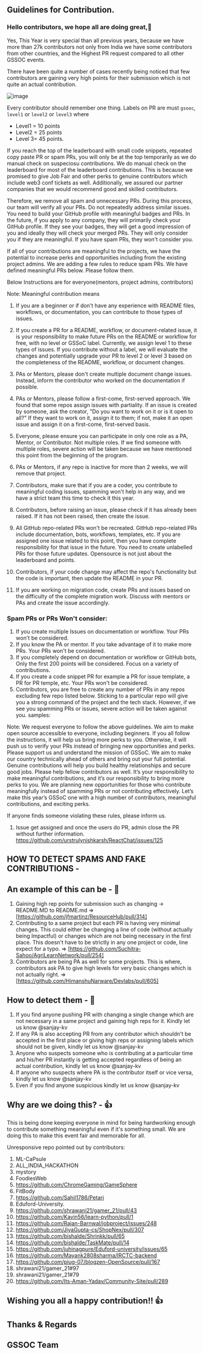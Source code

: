 ## Guidelines for Contribution.

### Hello contributors, we hope all are doing great,🥇
 
 Yes, This Year is very special than all previous years, because we have more than 27k contributors not only from India we have some contributors from other countries, and the Highest PR request compared to all other GSSOC events. 
 
There have been quite a number of cases recently being noticed that few contributors are gaining very high points for their submission which is not quite an actual contribution.

 ![image](https://github.com/GSSoC24/Contributor/assets/30715153/9f7c800e-f28c-4916-919c-cf082d4552fc)

 Every contributor should remember one thing. Labels on PR are must `gsooc`, `level1` or `level2` or `level3` where
 * Level1 = 10 points
 * Level2 = 25 points
 * Level 3= 45 points.

If you reach the top of the leaderboard with small code snippets, repeated copy paste PR or spam PRs, you will only be at the top temporarily as we do manual check on suspeciosu contributions. We do manual check on the leaderboard for most of the leaderboard contributions. This is because we promised to give Job Fair and other perks to genuine contributors which include web3 conf tickets as well. Additionally, we assured our partner companies that we would recommend good and skilled contributors. <br>

Therefore, we remove all spam and unnecessary PRs. During this process, our team will verify all your PRs. Do not repeatedly address similar issues. You need to build your GitHub profile with meaningful badges and PRs. In the future, if you apply to any company, they will primarily check your GitHub profile. If they see your badges, they will get a good impression of you and ideally they will check your merged PRs. They will only consider you if they are meaningful. If you have spam PRs, they won't consider you.

If all of your contributions are  meaningful to the projects, we have the potential to increase perks and opportunities including from the existing project admins. We are adding a few rules to reduce spam PRs. We have defined meaningful PRs below. Please follow them.

Below Instructions are for everyone(mentors, project admins, contributors)

Note: Meaningful contribution means

1. If you are a beginner or if don't have any experience with README files, workflows, or documentation, you can contribute to those types of issues.
2. If you create a PR for a README, workflow, or document-related issue, it is your responsibility to make future PRs on the README or workflow for free, with no level or GSSoC label. Currently, we assign level 1 to these types of issues. If you contribute without a label, we will evaluate the changes and potentially upgrade your PR to level 2 or level 3 based on the completeness of the README, workflow, or document changes.
3. PAs or Mentors, please don't create multiple document change issues. Instead, inform the contributor who worked on the documentation if possible.
4. PAs or Mentors, please follow a first-come, first-served approach. We found that some repos assign issues with partiality. If an issue is created by someone, ask the creator, "Do you want to work on it or is it open to all?" If they want to work on it, assign it to them; if not, make it an open issue and assign it on a first-come, first-served basis.
5. Everyone, please ensure you can participate in only one role as a PA, Mentor, or Contributor. Not multiple roles. If we find someone with multiple roles, severe action will be taken because we have mentioned this point from the beginning of the program.

6. PAs or Mentors, if any repo is inactive for more than 2 weeks, we will remove that project.
7. Contributors, make sure that if you are a coder, you contribute to meaningful coding issues, spamming won't help in any way, and we have a strict team this time to check it this year. 
8. Contributors, before raising an issue, please check if it has already been raised. If it has not been raised, then create the issue.
9. All GitHub repo-related PRs won't be recreated. GitHub repo-related PRs include documentation, bots, workflows, templates, etc. If you are assigned one issue related to this point, then you have complete responsibility for that issue in the future. You need to create unlabelled PRs for those future updates. Opensource is not just about the leaderboard and points. 
10. Contributors, if your code change may affect the repo's functionality but the code is important, then update the README in your PR.
11. If you are working on migration code, create PRs and issues based on the difficulty of the complete migration work. Discuss with mentors or PAs and create the issue accordingly.

### Spam PRs or PRs Won't consider:
1. If you create multiple Issues on documentation or workflow. Your PRs won't be considered.
2. If you know the PA or mentor. If you take advantage of it to make more PRs. Your PRs won't be considered.
3. If you completely depend on documentation or workflow or GitHub bots, Only the first 200 points will be considered. Focus on a variety of contributions.
4. If you create a code snippet PR for example a PR for issue template, a PR for PR temple, etc. Your PRs won't be considered. 
5. Contributors, you are free to create any number of PRs in any repos excluding few repo listed below. Sticking to a particular repo will give you a strong command of the project and the tech stack. However, if we see you spamming PRs or issues, severe action will be taken against you.
samples: 

Note: We request everyone to follow the above guidelines. We aim to make open source accessible to everyone, including beginners. If you all follow the instructions, it will help us bring more perks to you. Otherwise, it will push us to verify your PRs instead of bringing new opportunities and perks. Please support us and understand the mission of GSSoC. We aim to make our country technically ahead of others and bring out your full potential. Genuine contributions will help you build healthy relationships and secure good jobs. Please help fellow contributors as well. It’s your responsibility to make meaningful contributions, and it’s our responsibility to bring more perks to you. We are planning new opportunities for those who contribute meaningfully instead of spamming PRs or not contributing effectively. Let’s make this year’s GSSoC one with a high number of contributors, meaningful contributions, and exciting perks.

If anyone finds someone violating these rules, please inform us.
1.  Issue get assigned and once the users do PR, admin close the PR without further information. https://github.com/urstrulynishkarsh/ReactChat/issues/125


## HOW TO DETECT SPAMS AND FAKE CONTRIBUTIONS -

## An example of this can be - 🔢

1. Gaining high rep points for submission such as changing -> README.MD to README.md => [https://github.com/jfmartinz/ResourceHub/pull/314]
2. Contributing to a same project but each PR is having very minimal changes. This could either be changing a line of code (without actually being Impactful) or changes which are not being necessary in the first place. This doesn't have to be strictly in any one project or code, line expect for a typo. => [https://github.com/Suchitra-Sahoo/AgriLearnNetwork/pull/254]
3. Contributors are being PA as well for some projects. This is where, contributors ask PA to give high levels for very basic changes which is not actually right. => [https://github.com/HimanshuNarware/Devlabs/pull/605]

## How to detect them - 💯

1. If you find anyone pushing PR with changing a single change which are not necessary in a same project and gaining high reps for it. Kindly let us know @sanjay-kv
2. If any PA is also accepting PR from any contributor which shouldn't be accepted in the first place or giving high reps or assigning labels which should not be given, kindly let us know @sanjay-kv
3. Anyone who suspects someone who is contributing at a particular time and his/her PR instantly is getting accepted regardless of being an actual contribution, kindly let us know @sanjay-kv
4. If anyone who suspects where PA is the contributor itself or vice versa, kindly let us know @sanjay-kv
5. Even if you find anyone suspicious kindly let us know @sanjay-kv

## Why are we doing this? - 👍

This is being done keeping everyone in mind for being hardworking enough to contribute something meaningful even if it's something small. We are doing this to make this event fair and memorable for all.

Unresponsive repo pointed out by contributors: 
1. ML-CaPsule
2. ALL_INDIA_HACKATHON
3. mystory
4. FoodiesWeb
5. https://github.com/ChromeGaming/GameSphere
6. FitBody
7. https://github.com/Sahil1786/Petari
8. Eduford-University.
9. https://github.com/shrawani21/gamer_21/pull/43
10. https://github.com/Kavin56/learn-python/pull/1
11. https://github.com/Rajan-Barnwal/jobproject/issues/248
12. https://github.com/JiyaGupta-cs/ShopNex/pull/307
13. https://github.com/bishalde/Shrinkk/pull/65
14. https://github.com/bishalde/TaskMate/pull/14
15. https://github.com/juhinagpure/Eduford-university/issues/65
16. https://github.com/Mayank2808sharma/IRCTC-backend
17. https://github.com/piug-07/blogzen-OpenSource/pull/167
18. shrawani21/gamer_21#97
19. shrawani21/gamer_21#79
20. https://github.com/Its-Aman-Yadav/Community-Site/pull/289


## Wishing you all a happy contribution!! 👍

## Thanks & Regards
## GSSOC Team


